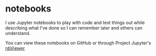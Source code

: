 # notebooks

I use Jupyter notebooks to play with code and test things out while describing what I've done so I can remember later and others can understand.

You can view these notebooks on GitHub or through Project Jupyter's [nbViewer](http://nbviewer.jupyter.org/github/scolby33/notebooks/)


